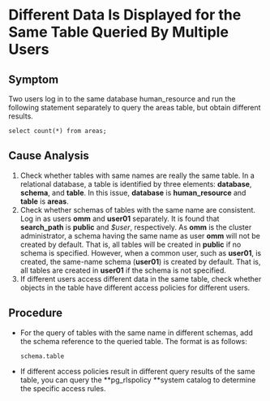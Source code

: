 # Different Data Is Displayed for the Same Table Queried By Multiple Users<a name="EN-US_TOPIC_0291615104"></a>

## Symptom<a name="section4581718173618"></a>

Two users log in to the same database human\_resource and run the following statement separately to query the areas table, but obtain different results.

```
select count(*) from areas;
```

## Cause Analysis<a name="section1611323143617"></a>

1.  Check whether tables with same names are really the same table. In a relational database, a table is identified by three elements:  **database**,  **schema**, and  **table**. In this issue,  **database**  is  **human\_resource**  and  **table**  is  **areas**.
2.  Check whether schemas of tables with the same name are consistent. Log in as users  **omm**  and  **user01**  separately. It is found that  **search\_path**  is  **public**  and  _$user_, respectively. As  **omm**  is the cluster administrator, a schema having the same name as user  **omm**  will not be created by default. That is, all tables will be created in  **public**  if no schema is specified. However, when a common user, such as  **user01**, is created, the same-name schema \(**user01**\) is created by default. That is, all tables are created in  **user01**  if the schema is not specified.
3.  If different users access different data in the same table, check whether objects in the table have different access policies for different users.

## Procedure<a name="section8271112913368"></a>

-   For the query of tables with the same name in different schemas, add the schema reference to the queried table. The format is as follows:

    ```
    schema.table
    ```


-   If different access policies result in different query results of the same table, you can query the  **pg\_rlspolicy **system catalog to determine the specific access rules.

